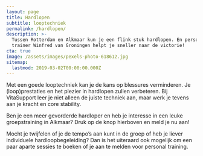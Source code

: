 ```yaml
---
layout: page
title: Hardlopen
subtitle: looptechniek
permalink: /hardlopen/
description: >-
  Tussen Rotterdam en Alkmaar kun je een flink stuk hardlopen. En personal
  trainer Winfred van Groningen helpt je sneller naar de victorie!
cta: true
image: /assets/images/pexels-photo-618612.jpg
sitemap:
  lastmod: 2019-03-02T00:00:00.000Z
---
```


Met een goede looptechniek kan je de kans op blessures verminderen. Je (loop)prestaties en het plezier in hardlopen zullen verbeteren. Bij VitaSupport leer je niet alleen de juiste techniek aan, maar werk je tevens aan je kracht en core stability.

Ben je een meer gevorderde hardloper en heb je interesse in een leuke groepstraining in Alkmaar? Druk op de knop hierboven en meld je nu aan!

Mocht je twijfelen of je de tempo’s aan kunt in de groep of heb je liever individuele hardloopbegeleiding? Dan is het uiteraard ook mogelijk om een paar aparte sessies te boeken of je aan te melden voor personal training.
